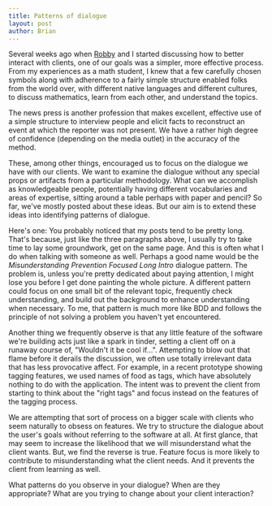 ```yaml
--- 
title: Patterns of dialogue
layout: post
author: Brian
---
```

Several weeks ago when [Robby](http://www.robbyonrails.com) and I started discussing how to better interact with clients, one of our goals was a simpler, more effective process. From my experiences as a math student, I knew that a few carefully chosen symbols along with adherence to a fairly simple structure enabled folks from the world over, with different native languages and different cultures, to discuss mathematics, learn from each other, and understand the topics.

The news press is another profession that makes excellent, effective use of a simple structure to interview people and elicit facts to reconstruct an event at which the reporter was not present. We have a rather high degree of confidence (depending on the media outlet) in the accuracy of the method.

These, among other things, encouraged us to focus on the dialogue we have with our clients. We want to examine the dialogue without any special props or artifacts from a particular methodology. What can we accomplish as knowledgeable people, potentially having different vocabularies and areas of expertise, sitting around a table perhaps with paper and pencil? So far, we've mostly posted about these ideas. But our aim is to extend these ideas into identifying patterns of dialogue.

Here's one: You probably noticed that my posts tend to be pretty long. That's because, just like the three paragraphs above, I usually try to take time to lay some groundwork, get on the same page. And this is often what I do when talking with someone as well. Perhaps a good name would be the _Misunderstanding Prevention Focused Long Intro_ dialogue pattern. The problem is, unless you're pretty dedicated about paying attention, I might lose you before I get done painting the whole picture. A different pattern could focus on one small bit of the relevant topic, frequently check understanding, and build out the background to enhance understanding when necessary. To me, that pattern is much more like BDD and follows the principle of not solving a problem you haven't yet encountered.

Another thing we frequently observe is that any little feature of the software we're building acts just like a spark in tinder, setting a client off on a runaway course of, "Wouldn't it be cool if...". Attempting to blow out that flame before it derails the discussion, we often use totally irrelevant data that has less provocative affect. For example, in a recent prototype showing tagging features, we used names of food as tags, which have absolutely nothing to do with the application. The intent was to prevent the client from starting to think about the "right tags" and focus instead on the features of the tagging process.

We are attempting that sort of process on a bigger scale with clients who seem naturally to obsess on features. We try to structure the dialogue about the user's goals without referring to the software at all. At first glance, that may seem to increase the likelihood that we will misunderstand what the client wants. But, we find the reverse is true. Feature focus is more likely to contribute to misunderstanding what the client needs. And it prevents the client from learning as well.

What patterns do you observe in your dialogue? When are they appropriate? What are you trying to change about your client interaction?

